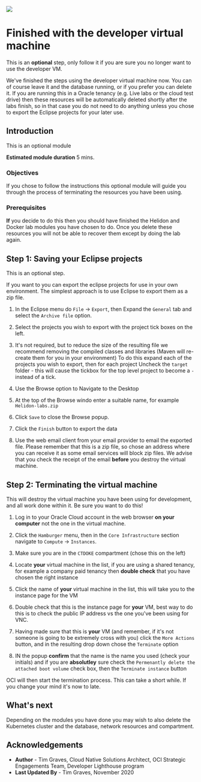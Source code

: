 ![](../../../common/images/customer.logo2.png)

# Finished with the developer virtual machine

This is an **optional** step, only follow it if you are sure you no longer want to use the developer VM.

We've finished the steps using the developer virtual machine now. You can of course leave it and the database running, or if you prefer you can delete it. If you are running this in a Oracle tenancy (e.g. Live labs or the cloud test drive) then these resources will be automatically deleted shortly after the labs finish, so in that case you do not need to do anything unless you chose to export the Eclipse projects for your later use.

## Introduction

This is an optional module

**Estimated module duration** 5 mins.

### Objectives

If you chose to follow the instructions this optional module will guide you through the process of terminating the resources you have been using.

### Prerequisites

**If** you decide to do this then you should have finished the Helidon and Docker lab modules you have chosen to do. Once you delete these resources you will not be able to recover them except by doing the lab again.

## Step 1: Saving your Eclipse projects

This is an optional step.

If you want to you can export the eclipse projects for use in your own environment. The simplest approach is to use Eclipse to export them as a zip file. 

  1. In the Eclipse menu do `File` -> `Export`, then Expand the `General` tab and select the `Archive file` option.

  2. Select the projects you wish to export with the project tick boxes on the left.

  3. It's not required, but to reduce the size of the resulting file we recommend removing the compiled classes and libraries (Maven will re-create them for you in your environment) To do this expand each of the projects you wish to export, then for each project Uncheck the `target` folder - this will cause the tickbox for the top level project to become a `-` instead of a tick.

  4. Use the Browse option to Navigate to the Desktop
  
  5. At the top of the Browse windo enter a suitable name, for example `Helidon-labs.zip` 
  
  6. Click `Save` to close the Browse popup. 
  
  7. Click the `Finish` button to export the data
  
  8. Use the web email client from your email provider to email the exported file. Please remember that this is a zip file, so chose an address where you can receive it as some email services will block zip files. We advise that you check the receipt of the email **before** you destroy the virtual machine.
  
## Step 2: Terminating the virtual machine

This will destroy the virtual machine you have been using for development, and all work done within it. Be sure you want to do this!

  1. Log in to your Oracle Cloud account in the web browser **on your computer** not the one in the virtual machine.
  
  2. Click the `Hamburger` menu, then in the `Core Infrastructure` section navigate to `Compute` -> `Instances`.
  
  3. Make sure you are in the `CTDOKE` compartment (chose this on the left)
  
  4. Locate **your** virtual machine in the list, if you are using a shared tenancy, for example a company paid tenancy then **double check** that you have chosen the right instance
  
  5. Click the name of **your** virtual machine in the list, this will take you to the instance page for the VM
  
  6. Double check that this is the instance page for **your** VM, best way to do this is to check the public IP address vs the one you've been using for VNC.
  
  7. Having made sure that this is **your** VM (and remember, if it's not someone is going to be extremely cross with you) click the `More Actions` button, and in the resulting drop down chose the `Terminate` option
 
  8. IN the popup **confirm** that the name is the name you used (check your initials) and if you are **absolutley** sure check the `Permenantly delete the attached boot volume` check box, then the `Terminate instance` button
  
OCI will then start the termination process. This can take a short while. If you change your mind it's now to late.

## What's next

Depending on the modules you have done you may wish to also delete the Kubernetes cluster and the database, network resources and compartment.

## Acknowledgements

* **Author** - Tim Graves, Cloud Native Solutions Architect, OCI Strategic Engagements Team, Developer Lighthouse program
* **Last Updated By** - Tim Graves, November 2020

